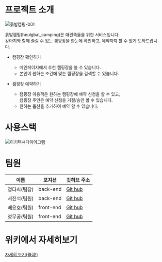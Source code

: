 # 프로젝트 소개

![흙발캠핑-001](https://user-images.githubusercontent.com/94825738/170905788-bf06a94f-5a9a-43b8-b764-f628f8eaef65.png)


흙발캠핑(heulgbal_camping)은 애견족들을 위한 서비스입니다.<br/>
강아지와 함께 즐길 수 있는 캠핑장을 한눈에 확인하고, 예약까지 할 수 있게 도와드립니다.<br/>

* 캠핑장 확인하기
    * 메인페이지에서 추천 캠핑장을 볼 수 있습니다.
    * 본인이 원하는 조건에 맞는 캠핑장을 검색할 수 있습니다.
    
* 캠핑장 예약하기
    * 캠핑장 이용객은 원하는 캠핑장에 예약 신청을 할 수 있고, <br/>
      캠핑장 주인은 예약 신청을 거절/승인 할 수 있습니다.
    * 원하는 옵션을 추가하여 예약 할 수 있습니다.

# 사용스택
![아키텍쳐다이어그램](https://user-images.githubusercontent.com/94825738/170905936-ce39e7ee-fb07-4484-850b-cf72e820e2f8.png)


# 팀원
|이름|포지션|깃허브 주소|
|------|---|-----|
|정다희(팀장)|back-end|[Git hub][정다희주소]|
|서진석(팀원)|back-end|[Git hub][서진석주소]|
|배윤호(팀원)|front-end|[Git hub][배윤호주소]|
|정무공(팀원)|front-end|[Git hub][정무공주소]|

[정다희주소]:https://github.com/sowookim
[서진석주소]:https://github.com/realsonya7
[배윤호주소]:https://github.com/ProjectBYH
[정무공주소]:https://github.com/plutio1592

# 위키에서 자세히보기
[자세히 보기(클릭!)][링크]

[링크]:https://github.com/codestates/heulgbal_camping/wiki
